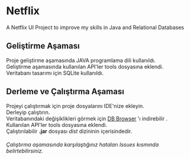 # Netflix
A Netflix UI Project to improve my skills in Java and Relational Databases

## Geliştirme Aşaması
Proje geliştirme aşamasında JAVA programlama dili kullanıldı.<br>
Geliştirme aşamasında kullanılan API'ler tools dosyasına eklendi.<br>
Veritabanı tasarımı için SQLite kullanıldı.<br>

## Derleme ve Çalıştırma Aşaması
Projeyi çalıştırmak için proje dosyalarını IDE'nize ekleyin.<br>
Derleyip çalıştırın.<br>
Veritabanındaki değişiklikleri görmek için [DB Browser](https://sqlitebrowser.org/) 'ı indirebilir .<br>
Kullanılan API'ler tools dosyasına eklendi.<br>
Çalıştırılabilir **.jar** dosyası *dist* dizininin içerisindedir.<br>

###### Çalıştırma aşamasında karşılaştığınız hataları Issues kısmında belirtebilirsiniz.
